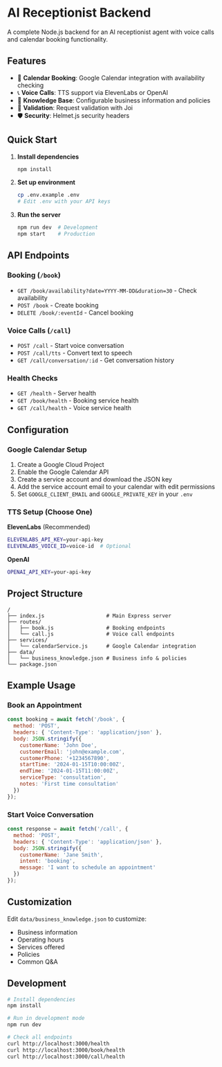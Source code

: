 # AI Receptionist Backend

A complete Node.js backend for an AI receptionist agent with voice calls and calendar booking functionality.

## Features

- 📅 **Calendar Booking**: Google Calendar integration with availability checking
- 📞 **Voice Calls**: TTS support via ElevenLabs or OpenAI
- 🧠 **Knowledge Base**: Configurable business information and policies
- 🔐 **Validation**: Request validation with Joi
- 🛡️ **Security**: Helmet.js security headers

## Quick Start

1. **Install dependencies**
   ```bash
   npm install
   ```

2. **Set up environment**
   ```bash
   cp .env.example .env
   # Edit .env with your API keys
   ```

3. **Run the server**
   ```bash
   npm run dev  # Development
   npm start    # Production
   ```

## API Endpoints

### Booking (`/book`)
- `GET /book/availability?date=YYYY-MM-DD&duration=30` - Check availability
- `POST /book` - Create booking
- `DELETE /book/:eventId` - Cancel booking

### Voice Calls (`/call`)
- `POST /call` - Start voice conversation
- `POST /call/tts` - Convert text to speech
- `GET /call/conversation/:id` - Get conversation history

### Health Checks
- `GET /health` - Server health
- `GET /book/health` - Booking service health
- `GET /call/health` - Voice service health

## Configuration

### Google Calendar Setup
1. Create a Google Cloud Project
2. Enable the Google Calendar API
3. Create a service account and download the JSON key
4. Add the service account email to your calendar with edit permissions
5. Set `GOOGLE_CLIENT_EMAIL` and `GOOGLE_PRIVATE_KEY` in your `.env`

### TTS Setup (Choose One)

**ElevenLabs** (Recommended)
```bash
ELEVENLABS_API_KEY=your-api-key
ELEVENLABS_VOICE_ID=voice-id  # Optional
```

**OpenAI**
```bash
OPENAI_API_KEY=your-api-key
```

## Project Structure

```
/
├── index.js                    # Main Express server
├── routes/
│   ├── book.js                 # Booking endpoints
│   └── call.js                 # Voice call endpoints
├── services/
│   └── calendarService.js      # Google Calendar integration
├── data/
│   └── business_knowledge.json # Business info & policies
└── package.json
```

## Example Usage

### Book an Appointment
```javascript
const booking = await fetch('/book', {
  method: 'POST',
  headers: { 'Content-Type': 'application/json' },
  body: JSON.stringify({
    customerName: 'John Doe',
    customerEmail: 'john@example.com',
    customerPhone: '+1234567890',
    startTime: '2024-01-15T10:00:00Z',
    endTime: '2024-01-15T11:00:00Z',
    serviceType: 'consultation',
    notes: 'First time consultation'
  })
});
```

### Start Voice Conversation
```javascript
const response = await fetch('/call', {
  method: 'POST',
  headers: { 'Content-Type': 'application/json' },
  body: JSON.stringify({
    customerName: 'Jane Smith',
    intent: 'booking',
    message: 'I want to schedule an appointment'
  })
});
```

## Customization

Edit `data/business_knowledge.json` to customize:
- Business information
- Operating hours
- Services offered
- Policies
- Common Q&A

## Development

```bash
# Install dependencies
npm install

# Run in development mode
npm run dev

# Check all endpoints
curl http://localhost:3000/health
curl http://localhost:3000/book/health
curl http://localhost:3000/call/health
```